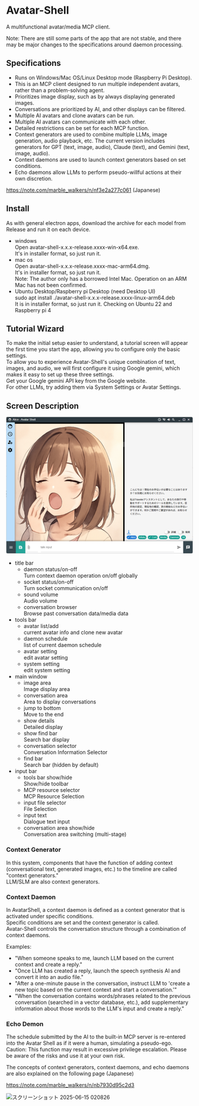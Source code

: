 # Avatar-Shell

A multifunctional avatar/media MCP client.  

Note: There are still some parts of the app that are not stable, and there may be major changes to the specifications around daemon processing.

## Specifications

- Runs on Windows/Mac OS/Linux Desktop mode (Raspberry Pi Desktop).
- This is an MCP client designed to run multiple independent avatars, rather than a problem-solving agent.
- Prioritizes image display, such as by always displaying generated images.
- Conversations are prioritized by AI, and other displays can be filtered.
- Multiple AI avatars and clone avatars can be run.
- Multiple AI avatars can communicate with each other.
- Detailed restrictions can be set for each MCP function.
- Context generators are used to combine multiple LLMs, image generation, audio playback, etc.
  The current version includes generators for GPT (text, image, audio), Claude (text), and Gemini (text, image, audio).
- Context daemons are used to launch context generators based on set conditions.
- Echo daemons allow LLMs to perform pseudo-willful actions at their own discretion.

https://note.com/marble_walkers/n/nf3e2a277c061 (Japanese)

## Install

As with general electron apps, download the archive for each model from Release and run it on each device.  
- windows  
  Open avatar-shell-x.x.x-release.xxxx-win-x64.exe.  
  It's in installer format, so just run it.  
- mac os  
  Open avatar-shell-x.x.x-release.xxxx-mac-arm64.dmg.  
  It's in installer format, so just run it.  
  Note: The author only has a borrowed Intel Mac. Operation on an ARM Mac has not been confirmed.
- Ubuntu Desktop/Raspberry pi Desktop (need Desktop UI)  
  sudo apt install ./avatar-shell-x.x.x-release.xxxx-linux-arm64.deb  
  It is in installer format, so just run it.
  Checking on Ubuntu 22 and Raspberry pi 4

## Tutorial Wizard

To make the initial setup easier to understand, a tutorial screen will appear the first time you start the app, allowing you to configure only the basic settings.  
To allow you to experience Avatar-Shell's unique combination of text, images, and audio, we will first configure it using Google gemini, which makes it easy to set up these three settings.  
Get your Google gemini API key from the Google website.  
For other LLMs, try adding them via System Settings or Avatar Settings.


## Screen Description

<img width="600" alt="スクリーンショット 2025-07-28 200329" src="./page_images/img.png" />

- title bar
  - daemon status/on-off  
    Turn context daemon operation on/off globally
  - socket status/on-off  
    Turn socket communication on/off
  - sound volume  
    Audio volume
  - conversation browser  
    Browse past conversation data/media data
- tools bar
  - avatar list/add  
    current avatar info and clone new avatar
  - daemon schedule  
    list of current daemon schedule
  - avatar setting  
    edit avatar setting
  - system setting  
    edit system setting
- main window
  - image area  
    Image display area
  - conversation area  
    Area to display conversations
  - jump to bottom  
    Move to the end
  - show details  
    Detailed display
  - show find bar  
    Search bar display
  - conversation selector  
    Conversation Information Selector
  - find bar  
    Search bar (hidden by default)
- input bar
  - tools bar show/hide  
    Show/hide toolbar
  - MCP resource selector  
    MCP Resource Selection
  - input file selector  
    File Selection
  - input text  
    Dialogue text input
  - conversation area show/hide  
    Conversation area switching (multi-stage)

    
### Context Generator

In this system, components that have the function of adding context (conversational text, generated images, etc.) to the timeline are called "context generators."  
LLM/SLM are also context generators.

### Context Daemon

In AvatarShell, a context daemon is defined as a context generator that is activated under specific conditions.  
Specific conditions are set and the context generator is called.  
Avatar-Shell controls the conversation structure through a combination of context daemons.  

Examples:
- "When someone speaks to me, launch LLM based on the current context and create a reply."
- "Once LLM has created a reply, launch the speech synthesis AI and convert it into an audio file."
- "After a one-minute pause in the conversation, instruct LLM to 'create a new topic based on the current context and start a conversation.'"
- "When the conversation contains words/phrases related to the previous conversation (searched in a vector database, etc.), add supplementary information about those words to the LLM's input and create a reply."

### Echo Demon

The schedule submitted by the AI to the built-in MCP server is re-entered into the Avatar Shell as if it were a human, simulating a pseudo-ego.
Caution: This function may result in excessive privilege escalation. Please be aware of the risks and use it at your own risk.

The concepts of context generators, context daemons, and echo daemons are also explained on the following page (Japanese)

https://note.com/marble_walkers/n/nb7930d95c2d3


<img width="600" alt="スクリーンショット 2025-06-15 020826" src="https://github.com/user-attachments/assets/d03dcdcb-5e54-4a99-acb4-ae7b492f6ce6" />

